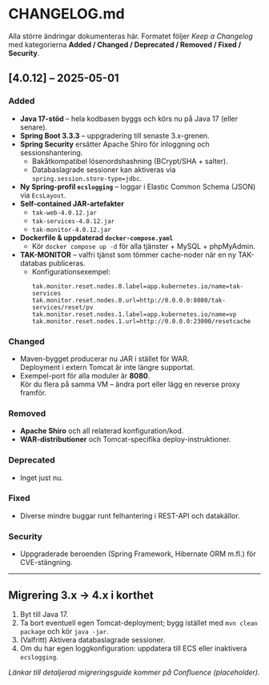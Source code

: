 # CHANGELOG.md
Alla större ändringar dokumenteras här. Formatet följer *Keep a Changelog* med kategorierna
**Added / Changed / Deprecated / Removed / Fixed / Security**.

## [4.0.12] – 2025-05-01
### Added
- **Java 17-stöd** – hela kodbasen byggs och körs nu på Java 17 (eller senare).
- **Spring Boot 3.3.3** – uppgradering till senaste 3.x-grenen.
- **Spring Security** ersätter Apache Shiro för inloggning och sessionshantering.
    - Bakåtkompatibel lösenordshashning (BCrypt/SHA + salter).
    - Databaslagrade sessioner kan aktiveras via  
      `spring.session.store-type=jdbc`.
- **Ny Spring-profil `ecslogging`** – loggar i Elastic Common Schema (JSON) via `EcsLayout`.
- **Self-contained JAR-artefakter**
    - `tak-web-4.0.12.jar`
    - `tak-services-4.0.12.jar`
    - `tak-monitor-4.0.12.jar`
- **Dockerfile & uppdaterad `docker-compose.yaml`**
    - Kör `docker compose up -d` för alla tjänster + MySQL + phpMyAdmin.
- **TAK-MONITOR** – valfri tjänst som tömmer cache-noder när en ny TAK-databas publiceras.
    - Konfigurationsexempel:
      ```properties
      tak.monitor.reset.nodes.0.label=app.kubernetes.io/name=tak-services
      tak.monitor.reset.nodes.0.url=http://0.0.0.0:8080/tak-services/reset/pv
      tak.monitor.reset.nodes.1.label=app.kubernetes.io/name=vp
      tak.monitor.reset.nodes.1.url=http://0.0.0.0:23000/resetcache
      ```

### Changed
- Maven-bygget producerar nu JAR i stället för WAR.  
  Deployment i extern Tomcat är inte längre supportat.
- Exempel-port för alla moduler är **8080**.  
  Kör du flera på samma VM – ändra port eller lägg en reverse proxy framför.

### Removed
- **Apache Shiro** och all relaterad konfiguration/kod.
- **WAR-distributioner** och Tomcat-specifika deploy-instruktioner.

### Deprecated
- Inget just nu.

### Fixed
- Diverse mindre buggar runt felhantering i REST-API och datakällor.

### Security
- Uppgraderade beroenden (Spring Framework, Hibernate ORM m.fl.) för CVE-stängning.

---

## Migrering 3.x → 4.x i korthet
1. Byt till Java 17.
2. Ta bort eventuell egen Tomcat-deployment; bygg istället med `mvn clean package` och kör `java -jar`.
3. (Valfritt) Aktivera databaslagrade sessioner.
4. Om du har egen loggkonfiguration: uppdatera till ECS eller inaktivera `ecslogging`.

_Länkar till detaljerad migreringsguide kommer på Confluence (placeholder)._  
